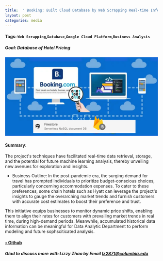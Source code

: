 ```yaml
---
title:  " Booking: Built Cloud Database by Web Scrapping Real-time Information"
layout: post
categories: media
---
```



#### Tags: `Web Scrapping`,`Database`,`Google Cloud Platform`,`Business Analysis`

##### Goal: Database of Hotel Pricing 

![Dashboard](/assets/Book_Hotel_Pricing.png)



#### Summary: 

The project's techniques have facilitated real-time data retrieval, storage, and the potential for future machine learning analysis, thereby unveiling new avenues for exploration and insights. 

- Business Outline: 
In the post-pandemic era, the surging demand for travel has prompted individuals to prioritize budget-conscious choices, particularly concerning accommodation expenses. To cater to these preferences, some chain hotels such as Hyatt can leverage the project's insights to gauge the overarching market trends and furnish customers with accurate cost estimates to boost their preference and trust. 

This initiative equips businesses to monitor dynamic price shifts, enabling them to align their rates for customers with prevailing market trends in real time, during high-demand periods. Meanwhile, accumulated historical data information can be meaningful for Data Analytic Department to perform modeling and future sophsciticated analysis. 


#### [• Github](https://github.com/liang0711/Web-Scraping-and-Google-Cloud-Database)

##### Glad to discuss more with Lizzy Zhao by Email lz2871@columbia.edu  ####

